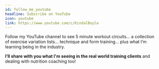 ```yaml
---
id: follow_me_youtube
headline: Subscribe on YouTube
icon: youtube
link: https://www.youtube.com/c/KindalBoyle
---
```


Follow my YouTube channel to see 5 minute workout circuits... a collection of exercise variation lists... technique and form training... plus what I’m learning being in the industry.

**I’ll share with you what I'm seeing in the real world training clients** and dealing with nutrition coaching too!
